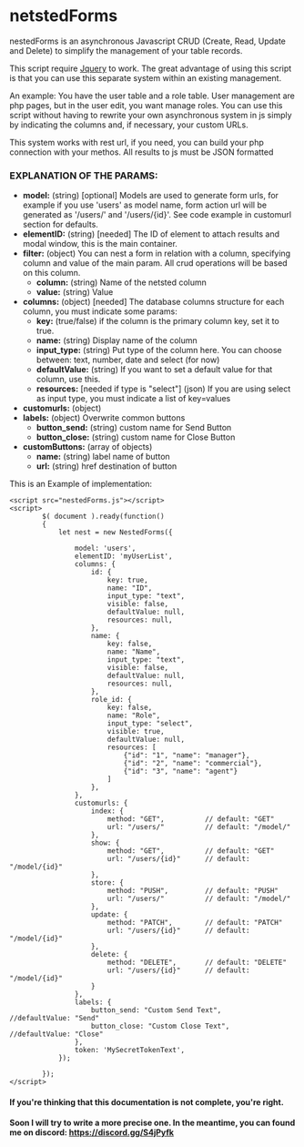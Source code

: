 # netstedForms
nestedForms is an asynchronous Javascript CRUD (Create, Read, Update and Delete) to simplify the management of your table records.

This script require <a href="https://www.w3schools.com/JQuery/jquery_get_started.asp">Jquery</a> to work.
The great advantage of using this script is that you can use this separate system within an existing management.

An example:
You have the user table and a role table. User management are php pages, but in the user edit, you want manage roles.
You can use this script without having to rewrite your own asynchronous system in js simply by indicating the columns and, if necessary, 
your custom URLs.

This system works with rest url, if you need, you can build your php connection with your methos. All results to js must be JSON formatted

### EXPLANATION OF THE PARAMS:
- **model:** (string) [optional] Models are used to generate form urls, for example if you use 'users' as model name, form action url will be generated as '/users/' and '/users/{id}'. See code example in customurl section for defaults.
- **elementID:** (string) [needed] The ID of element to attach results and modal window, this is the main container.
- **filter:** (object) You can nest a form in relation with a column, specifying column and value of the main param. All crud operations will be based on this column.
  - **column:** (string) Name of the netsted column
  - **value:** (string) Value 
- **columns:** (object) [needed] The database columns structure for each column, you must indicate some params:
  - **key:** (true/false) if the column is the primary column key, set it to true.
  - **name:** (string) Display name of the column
  - **input_type:** (string) Put type of the column here. You can choose between: text, number, date and select (for now)
  - **defaultValue:** (string) If you want to set a default value for that column, use this.
  - **resources:** [needed if type is "select"] (json) If you are using select as input type, you must indicate a list of key=values
- **customurls:** (object)
- **labels:** (object) Overwrite common buttons
  - **button_send:** (string) custom name for Send Button
  - **button_close:** (string) custom name for Close Button
- **customButtons:** (array of objects)
  - **name:** (string) label name of button
  - **url:** (string) href destination of button


This is an Example of implementation:
```
<script src="nestedForms.js"></script>
<script>
        $( document ).ready(function()
        {
            let nest = new NestedForms({

                model: 'users',
                elementID: 'myUserList',
                columns: {
                    id: {
                        key: true,
                        name: "ID",
                        input_type: "text",
                        visible: false,
                        defaultValue: null,
                        resources: null,
                    },
                    name: {
                        key: false,
                        name: "Name",
                        input_type: "text",
                        visible: false,
                        defaultValue: null,
                        resources: null,
                    },
                    role_id: {
                        key: false,
                        name: "Role",
                        input_type: "select",
                        visible: true,
                        defaultValue: null,
                        resources: [
                            {"id": "1", "name": "manager"},
                            {"id": "2", "name": "commercial"},
                            {"id": "3", "name": "agent"}
                        ]
                    },
                },
                customurls: {
                    index: {
                        method: "GET",          // default: "GET"
                        url: "/users/"          // default: "/model/"
                    },
                    show: {
                        method: "GET",          // default: "GET"
                        url: "/users/{id}"      // default: "/model/{id}"
                    },
                    store: {
                        method: "PUSH",         // default: "PUSH"
                        url: "/users/"          // default: "/model/"
                    },
                    update: {
                        method: "PATCH",        // default: "PATCH"
                        url: "/users/{id}"      // default: "/model/{id}"
                    },
                    delete: {
                        method: "DELETE",       // default: "DELETE"
                        url: "/users/{id}"      // default: "/model/{id}"
                    }
                },
                labels: {
                    button_send: "Custom Send Text",    //defaultValue: "Send"
                    button_close: "Custom Close Text",  //defaultValue: "Close"
                },
                token: 'MySecretTokenText',
            });

        });
</script>
```

#### If you're thinking that this documentation is not complete, you're right. 
#### Soon I will try to write a more precise one. In the meantime, you can found me on discord: https://discord.gg/S4jPyfk

